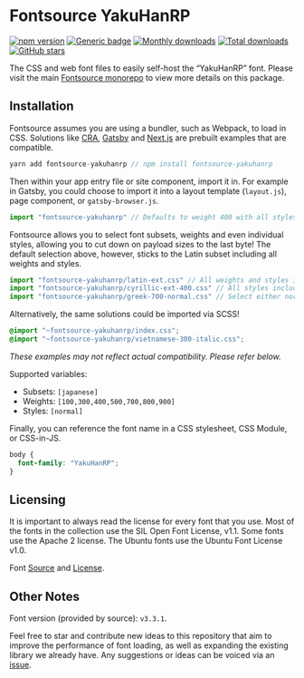 # Fontsource YakuHanRP

[![npm version](https://badge.fury.io/js/fontsource-yakuhanrp.svg)](https://www.npmjs.com/package/fontsource-yakuhanrp) [![Generic badge](https://img.shields.io/badge/fontsource-passing-brightgreen)](https://github.com/fontsource/fontsource) [![Monthly downloads](https://badgen.net/npm/dm/fontsource-yakuhanrp)](https://github.com/fontsource/fontsource) [![Total downloads](https://badgen.net/npm/dt/fontsource-yakuhanrp)](https://github.com/fontsource/fontsource) [![GitHub stars](https://img.shields.io/github/stars/fontsource/fontsource.svg?style=social&label=Star)](https://github.com/fontsource/fontsource/stargazers)

The CSS and web font files to easily self-host the “YakuHanRP” font. Please visit the main [Fontsource monorepo](https://github.com/fontsource/fontsource) to view more details on this package.

## Installation

Fontsource assumes you are using a bundler, such as Webpack, to load in CSS. Solutions like [CRA](https://create-react-app.dev/), [Gatsby](https://www.gatsbyjs.org/) and [Next.js](https://nextjs.org/) are prebuilt examples that are compatible.

```javascript
yarn add fontsource-yakuhanrp // npm install fontsource-yakuhanrp
```

Then within your app entry file or site component, import it in. For example in Gatsby, you could choose to import it into a layout template (`layout.js`), page component, or `gatsby-browser.js`.

```javascript
import "fontsource-yakuhanrp" // Defaults to weight 400 with all styles included.
```

Fontsource allows you to select font subsets, weights and even individual styles, allowing you to cut down on payload sizes to the last byte! The default selection above, however, sticks to the Latin subset including all weights and styles.

```javascript
import "fontsource-yakuhanrp/latin-ext.css" // All weights and styles included.
import "fontsource-yakuhanrp/cyrillic-ext-400.css" // All styles included.
import "fontsource-yakuhanrp/greek-700-normal.css" // Select either normal or italic.
```

Alternatively, the same solutions could be imported via SCSS!

```scss
@import "~fontsource-yakuhanrp/index.css";
@import "~fontsource-yakuhanrp/vietnamese-300-italic.css";
```

_These examples may not reflect actual compatibility. Please refer below._

Supported variables:

- Subsets: `[japanese]`
- Weights: `[100,300,400,500,700,800,900]`
- Styles: `[normal]`

Finally, you can reference the font name in a CSS stylesheet, CSS Module, or CSS-in-JS.

```css
body {
  font-family: "YakuHanRP";
}
```

## Licensing

It is important to always read the license for every font that you use.
Most of the fonts in the collection use the SIL Open Font License, v1.1. Some fonts use the Apache 2 license. The Ubuntu fonts use the Ubuntu Font License v1.0.

Font [Source](https://github.com/qrac/yakuhanjp) and [License](https://github.com/qrac/yakuhanjp#license).

## Other Notes

Font version (provided by source): `v3.3.1`.

Feel free to star and contribute new ideas to this repository that aim to improve the performance of font loading, as well as expanding the existing library we already have. Any suggestions or ideas can be voiced via an [issue](https://github.com/fontsource/fontsource/issues).
